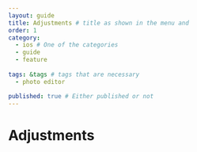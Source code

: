 ```yaml
---
layout: guide
title: Adjustments # title as shown in the menu and 
order: 1
category: 
  - ios # One of the categories
  - guide
  - feature
  
tags: &tags # tags that are necessary
  - photo editor 

published: true # Either published or not 
---
```



# Adjustments 



